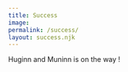 ```yaml
---
title: Success
image:
permalink: /success/
layout: success.njk
---
```


Huginn and Muninn is on the way !
